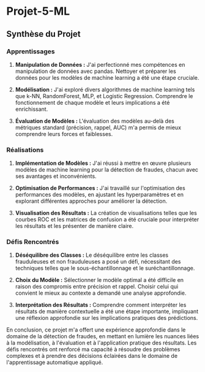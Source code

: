 # Projet-5-ML

## Synthèse du Projet

### Apprentissages

1. **Manipulation de Données :** J'ai perfectionné mes compétences en manipulation de données avec pandas. Nettoyer et préparer les données pour les modèles de machine learning a été une étape cruciale.

2. **Modélisation :** J'ai exploré divers algorithmes de machine learning tels que k-NN, RandomForest, MLP, et Logistic Regression. Comprendre le fonctionnement de chaque modèle et leurs implications a été enrichissant.

3. **Évaluation de Modèles :** L'évaluation des modèles au-delà des métriques standard (précision, rappel, AUC) m'a permis de mieux comprendre leurs forces et faiblesses.

### Réalisations

1. **Implémentation de Modèles :** J'ai réussi à mettre en œuvre plusieurs modèles de machine learning pour la détection de fraudes, chacun avec ses avantages et inconvénients.

2. **Optimisation de Performances :** J'ai travaillé sur l'optimisation des performances des modèles, en ajustant les hyperparamètres et en explorant différentes approches pour améliorer la détection.

3. **Visualisation des Résultats :** La création de visualisations telles que les courbes ROC et les matrices de confusion a été cruciale pour interpréter les résultats et les présenter de manière claire.

### Défis Rencontrés

1. **Déséquilibre des Classes :** Le déséquilibre entre les classes frauduleuses et non frauduleuses a posé un défi, nécessitant des techniques telles que le sous-échantillonnage et le suréchantillonnage.

2. **Choix du Modèle :** Sélectionner le modèle optimal a été difficile en raison des compromis entre précision et rappel. Choisir celui qui convient le mieux au contexte a demandé une analyse approfondie.

3. **Interprétation des Résultats :** Comprendre comment interpréter les résultats de manière contextuelle a été une étape importante, impliquant une réflexion approfondie sur les implications pratiques des prédictions.

En conclusion, ce projet m'a offert une expérience approfondie dans le domaine de la détection de fraudes, en mettant en lumière les nuances liées à la modélisation, à l'évaluation et à l'application pratique des résultats. Les défis rencontrés ont renforcé ma capacité à résoudre des problèmes complexes et à prendre des décisions éclairées dans le domaine de l'apprentissage automatique appliqué.
